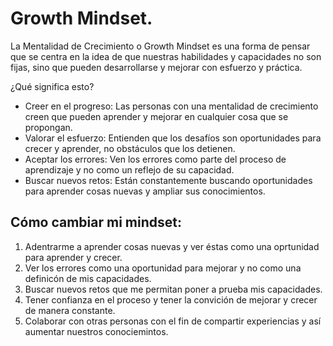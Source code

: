 # Growth Mindset. 

La Mentalidad de Crecimiento o Growth Mindset es una forma de pensar que se centra en la idea de que nuestras habilidades y capacidades no son fijas, sino que pueden desarrollarse y mejorar con esfuerzo y práctica.

¿Qué significa esto?

- Creer en el progreso: Las personas con una mentalidad de crecimiento creen que pueden aprender y mejorar en cualquier cosa que se propongan.
- Valorar el esfuerzo: Entienden que los desafíos son oportunidades para crecer y aprender, no obstáculos que los detienen.
- Aceptar los errores: Ven los errores como parte del proceso de aprendizaje y no como un reflejo de su capacidad.
- Buscar nuevos retos: Están constantemente buscando oportunidades para aprender cosas nuevas y ampliar sus conocimientos.

## Cómo cambiar mi mindset:

1. Adentrarme a aprender cosas nuevas y ver éstas como una oprtunidad para aprender y crecer.
2. Ver los errores como una oportunidad para mejorar y no como una definicón de mis capacidades.
3. Buscar nuevos retos que me permitan poner a prueba mis capacidades.
4. Tener confianza en el proceso y tener la convición de mejorar y crecer de manera constante.
5. Colaborar con otras personas con el fin de compartir experiencias y así aumentar nuestros conociemintos.

